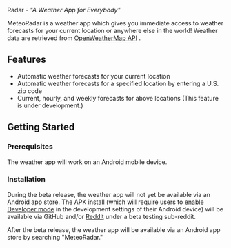 
Radar - *"A Weather App for Everybody"*

MeteoRadar is a weather app which gives you immediate access to weather forecasts for your current location or anywhere else in the world! Weather data are retrieved from [OpenWeatherMap API][1] .

[1]: https://openweathermap.org/

## Features
- Automatic weather forecasts for your current location
- Automatic weather forecasts for a specified location by entering a U.S. zip code
- Current, hourly, and weekly forecasts for above locations (This feature is under development.)

## Getting Started
### Prerequisites
The weather app will work on an Android mobile device.

### Installation
During the beta release, the weather app will not yet be available via an Android app store. The APK install (which will require users to [enable Developer mode](https://developer.android.com/studio/debug/dev-options) in the development settings of their Android device) will be available via GitHub and/or [Reddit](https://www.reddit.com/) under a beta testing sub-reddit.

After the beta release, the weather app will be available via an Android app store by searching "MeteoRadar."

